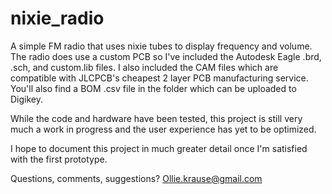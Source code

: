# nixie_radio
A simple FM radio that uses nixie tubes to display frequency and volume. The radio does use a custom PCB so I've included the Autodesk Eagle .brd, .sch, and custom.lib files. I also included the CAM files which are compatible with JLCPCB's cheapest 2 layer PCB manufacturing service. You'll also find a BOM .csv file in the folder which can be uploaded to Digikey.

While the code and hardware have been tested, this project is still very much a work in progress and the user experience has yet to be optimized. 

I hope to document this project in much greater detail once I'm satisfied with the first prototype. 

Questions, comments, suggestions? Ollie.krause@gmail.com
